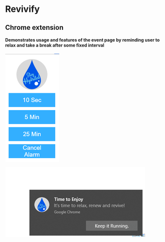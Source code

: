 # Revivify
## Chrome extension 

#### Demonstrates usage and features of the event page by reminding user to relax and take a break after some fixed interval

![Extension Icon](https://github.com/avvinci/Revivify/blob/master/Capture1.PNG)

![Extension Notification](https://github.com/avvinci/Revivify/blob/master/Capture2.PNG)

        
      
